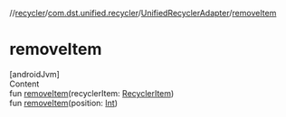 //[recycler](../../../index.md)/[com.dst.unified.recycler](../index.md)/[UnifiedRecyclerAdapter](index.md)/[removeItem](remove-item.md)



# removeItem  
[androidJvm]  
Content  
fun [removeItem](remove-item.md)(recyclerItem: [RecyclerItem](../-recycler-item/index.md))  
fun [removeItem](remove-item.md)(position: [Int](https://kotlinlang.org/api/latest/jvm/stdlib/kotlin/-int/index.html))  



